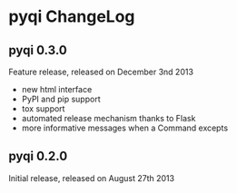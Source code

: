 pyqi ChangeLog
==============

pyqi 0.3.0 
----------

Feature release, released on December 3nd 2013

* new html interface
* PyPI and pip support
* tox support
* automated release mechanism thanks to Flask
* more informative messages when a Command excepts

pyqi 0.2.0
----------

Initial release, released on August 27th 2013
